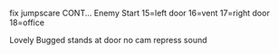 fix jumpscare
CONT...
 Enemy Start
15=left door
16=vent
17=right door
18=office

Lovely Bugged stands at door
no cam repress sound
